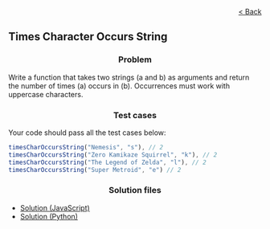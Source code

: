 <p align="right">
  <a href="../home.md">< Back</a>
</p>

<h2>Times Character Occurs String</h2>

<h3 align="center">Problem</h3>

<p>Write a function that takes two strings (a and b) as arguments and return the number of times (a) occurs in (b). Occurrences must work with uppercase characters.</p>

<h3 align="center">Test cases</h3>

<p>Your code should pass all the test cases below:</p>

```js
timesCharOccursString("Nemesis", "s"), // 2
timesCharOccursString("Zero Kamikaze Squirrel", "k"), // 2
timesCharOccursString("The Legend of Zelda", "l"), // 2
timesCharOccursString("Super Metroid", "e") // 2
```

<h3 align="center">Solution files</h3>

- [Solution (JavaScript)](./solution.js)
- [Solution (Python)](./solution.py)